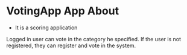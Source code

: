 # VotingApp App About
+  It is a scoring application

Logged in user can vote in the category he specified. 
If the user is not registered, they can register and vote in the system.


